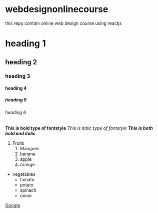 # webdesignonlinecourse
this repo contain online web design course using reactjs
# heading 1
## heading 2
### heading 3
#### heading 4
##### heading 5
###### heading 6

**This is bold type of fontstyle**
*This is italic type of fontstyle*
***This is both bold and italic***

1. Fruits
   1. Mangoes
   2. banana
   3. apple
   4. orange

* vegetables
  * tamato
  * potato
  * spinach
  * onion

[Google](https://www.google.com/)
